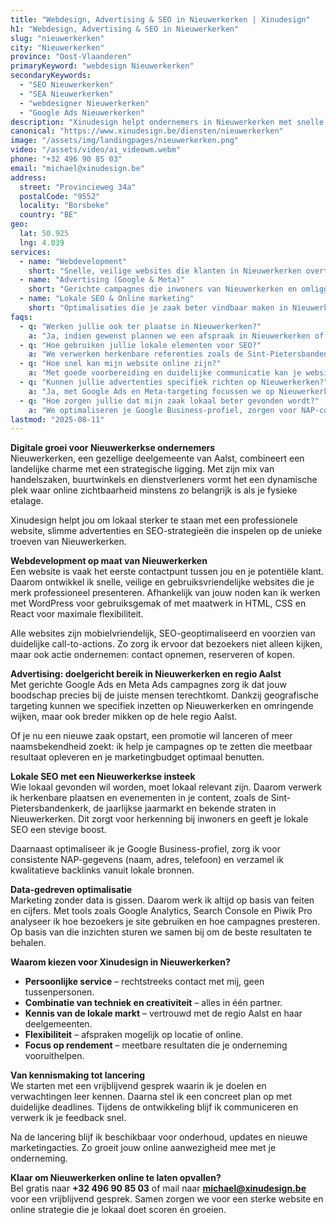 ```yaml
---
title: "Webdesign, Advertising & SEO in Nieuwerkerken | Xinudesign"
h1: "Webdesign, Advertising & SEO in Nieuwerkerken"
slug: "nieuwerkerken"
city: "Nieuwerkerken"
province: "Oost-Vlaanderen"
primaryKeyword: "webdesign Nieuwerkerken"
secondaryKeywords:
  - "SEO Nieuwerkerken"
  - "SEA Nieuwerkerken"
  - "webdesigner Nieuwerkerken"
  - "Google Ads Nieuwerkerken"
description: "Xinudesign helpt ondernemers in Nieuwerkerken met snelle, gebruiksvriendelijke websites, slimme advertentiecampagnes en lokale SEO die inspeelt op de troeven van de deelgemeente."
canonical: "https://www.xinudesign.be/diensten/nieuwerkerken"
image: "/assets/img/landingpages/nieuwerkerken.png"
video: "/assets/video/ai_videowm.webm"
phone: "+32 496 90 85 03"
email: "michael@xinudesign.be"
address:
  street: "Provincieweg 34a"
  postalCode: "9552"
  locality: "Borsbeke"
  country: "BE"
geo:
  lat: 50.925
  lng: 4.039
services:
  - name: "Webdevelopment"
    short: "Snelle, veilige websites die klanten in Nieuwerkerken overtuigen en converteren."
  - name: "Advertising (Google & Meta)"
    short: "Gerichte campagnes die inwoners van Nieuwerkerken en omliggende regio bereiken."
  - name: "Lokale SEO & Online marketing"
    short: "Optimalisaties die je zaak beter vindbaar maken in Nieuwerkerken en omgeving."
faqs:
  - q: "Werken jullie ook ter plaatse in Nieuwerkerken?"
    a: "Ja, indien gewenst plannen we een afspraak in Nieuwerkerken of in de regio, maar online meetings zijn ook mogelijk voor snelle opvolging."
  - q: "Hoe gebruiken jullie lokale elementen voor SEO?"
    a: "We verwerken herkenbare referenties zoals de Sint-Pietersbandenkerk, lokale buurtwinkels en evenementen zoals de jaarmarkt in teksten, meta-data en visuals."
  - q: "Hoe snel kan mijn website online zijn?"
    a: "Met goede voorbereiding en duidelijke communicatie kan je website doorgaans binnen 2 tot 4 weken live gaan."
  - q: "Kunnen jullie advertenties specifiek richten op Nieuwerkerken?"
    a: "Ja, met Google Ads en Meta-targeting focussen we op Nieuwerkerken, de stad Aalst en de omliggende regio."
  - q: "Hoe zorgen jullie dat mijn zaak lokaal beter gevonden wordt?"
    a: "We optimaliseren je Google Business-profiel, zorgen voor NAP-consistentie en bouwen lokale backlinks rond zoekwoorden zoals 'webdesigner Nieuwerkerken'."
lastmod: "2025-08-11"
---
```


**Digitale groei voor Nieuwerkerkse ondernemers**  
Nieuwerkerken, een gezellige deelgemeente van Aalst, combineert een landelijke charme met een strategische ligging. Met zijn mix van handelszaken, buurtwinkels en dienstverleners vormt het een dynamische plek waar online zichtbaarheid minstens zo belangrijk is als je fysieke etalage.

Xinudesign helpt jou om lokaal sterker te staan met een professionele website, slimme advertenties en SEO-strategieën die inspelen op de unieke troeven van Nieuwerkerken.

**Webdevelopment op maat van Nieuwerkerken**  
Een website is vaak het eerste contactpunt tussen jou en je potentiële klant. Daarom ontwikkel ik snelle, veilige en gebruiksvriendelijke websites die je merk professioneel presenteren. Afhankelijk van jouw noden kan ik werken met WordPress voor gebruiksgemak of met maatwerk in HTML, CSS en React voor maximale flexibiliteit.

Alle websites zijn mobielvriendelijk, SEO-geoptimaliseerd en voorzien van duidelijke call-to-actions. Zo zorg ik ervoor dat bezoekers niet alleen kijken, maar ook actie ondernemen: contact opnemen, reserveren of kopen.

**Advertising: doelgericht bereik in Nieuwerkerken en regio Aalst**  
Met gerichte Google Ads en Meta Ads campagnes zorg ik dat jouw boodschap precies bij de juiste mensen terechtkomt. Dankzij geografische targeting kunnen we specifiek inzetten op Nieuwerkerken en omringende wijken, maar ook breder mikken op de hele regio Aalst.

Of je nu een nieuwe zaak opstart, een promotie wil lanceren of meer naamsbekendheid zoekt: ik help je campagnes op te zetten die meetbaar resultaat opleveren en je marketingbudget optimaal benutten.

**Lokale SEO met een Nieuwerkerkse insteek**  
Wie lokaal gevonden wil worden, moet lokaal relevant zijn. Daarom verwerk ik herkenbare plaatsen en evenementen in je content, zoals de Sint-Pietersbandenkerk, de jaarlijkse jaarmarkt en bekende straten in Nieuwerkerken. Dit zorgt voor herkenning bij inwoners en geeft je lokale SEO een stevige boost.

Daarnaast optimaliseer ik je Google Business-profiel, zorg ik voor consistente NAP-gegevens (naam, adres, telefoon) en verzamel ik kwalitatieve backlinks vanuit lokale bronnen.

**Data-gedreven optimalisatie**  
Marketing zonder data is gissen. Daarom werk ik altijd op basis van feiten en cijfers. Met tools zoals Google Analytics, Search Console en Piwik Pro analyseer ik hoe bezoekers je site gebruiken en hoe campagnes presteren. Op basis van die inzichten sturen we samen bij om de beste resultaten te behalen.

**Waarom kiezen voor Xinudesign in Nieuwerkerken?**

- **Persoonlijke service** – rechtstreeks contact met mij, geen tussenpersonen.
- **Combinatie van techniek en creativiteit** – alles in één partner.
- **Kennis van de lokale markt** – vertrouwd met de regio Aalst en haar deelgemeenten.
- **Flexibiliteit** – afspraken mogelijk op locatie of online.
- **Focus op rendement** – meetbare resultaten die je onderneming vooruithelpen.

**Van kennismaking tot lancering**  
We starten met een vrijblijvend gesprek waarin ik je doelen en verwachtingen leer kennen. Daarna stel ik een concreet plan op met duidelijke deadlines. Tijdens de ontwikkeling blijf ik communiceren en verwerk ik je feedback snel.

Na de lancering blijf ik beschikbaar voor onderhoud, updates en nieuwe marketingacties. Zo groeit jouw online aanwezigheid mee met je onderneming.

**Klaar om Nieuwerkerken online te laten opvallen?**  
Bel gratis naar **+32 496 90 85 03** of mail naar **[michael@xinudesign.be](mailto:michael@xinudesign.be)** voor een vrijblijvend gesprek. Samen zorgen we voor een sterke website en online strategie die je lokaal doet scoren én groeien.
